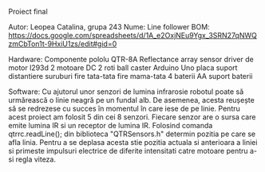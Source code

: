 Proiect final

Autor: Leopea Catalina, grupa 243
Nume: Line follower
BOM: https://docs.google.com/spreadsheets/d/1A_e2OxjNEu9Ygx_3SRN27qNWQzmCbTon1t-9HxiU1zs/edit#gid=0

Hardware: 
Componente
pololu QTR-8A Reflectance array sensor
driver de motor l293d
2 motoare DC
2 roti
ball caster
Arduino Uno
placa suport
distantiere
suruburi
fire tata-tata
fire mama-tata
4 baterii AA
suport baterii

Software:
Cu ajutorul unor senzori de lumina infrarosie robotul poate să urmărească o linie neagră pe un fundal alb. De asemenea, acesta reușește să se redrezese cu succes în momentul în care iese de pe linie.
Pentru acest proiect am folosit 5 din cei 8 senzori. Fiecare senzor are o sursa care emite lumina IR si un receptor de lumina IR. Folosind comanda qtrrc.readLine(); din biblioteca "QTRSensors.h" determin pozitia pe care se afla linia. Pentru a se deplasa acesta stie pozitia actuala si anterioara a liniei si primeste impulsuri electrice de diferite intensitati catre motoare pentru a-si regla viteza.
